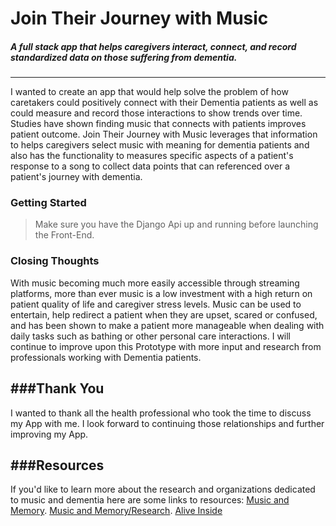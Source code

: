 # Join Their Journey with Music

##### A full stack app that helps caregivers interact, connect, and record standardized data on those suffering from dementia.

---

I wanted to create an app that would help solve the problem of how caretakers could positively connect with their Dementia patients as well as could measure and record those interactions to show trends over time. Studies have shown finding music that connects with patients improves patient outcome. Join Their Journey with Music leverages that information to helps caregivers select music with meaning for dementia patients and also has the functionality to measures specific aspects of a patient's response to a song to collect data points that can referenced over a patient's journey with dementia.

### Getting Started

> Make sure you have the Django Api up and running before launching the Front-End.

### Closing Thoughts

With music becoming much more easily accessible through streaming platforms, more than ever music is a low investment with a high return on patient quality of life and caregiver stress levels. Music can be used to entertain, help redirect a patient when they are upset, scared or confused, and has been shown to make a patient more manageable when dealing with daily tasks such as bathing or other personal care interactions. I will continue to improve upon this Prototype with more input and research from professionals working with Dementia patients.

## ###Thank You

I wanted to thank all the health professional who took the time to discuss my App with me. I look forward to continuing those relationships and further improving my App.

## ###Resources

If you'd like to learn more about the research and organizations dedicated to music and dementia here are some links to resources:
[Music and Memory](https://musicandmemory.org/).
[Music and Memory/Research](https://musicandmemory.org/music-brain-resources/current-research/).
[Alive Inside](http://www.aliveinside.us/#land)
